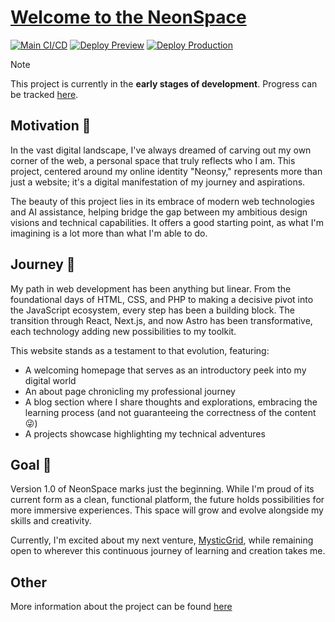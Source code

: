 # [Welcome to the NeonSpace](https://neonsy.space)

[![Main CI/CD](https://github.com/Neonsy/Astro-NeonSpace/actions/workflows/main-ci-cd.yml/badge.svg)](https://github.com/Neonsy/Astro-NeonSpace/actions/workflows/main-ci-cd.yml)
[![Deploy Preview](https://github.com/Neonsy/Astro-NeonSpace/actions/workflows/deploy-preview.yml/badge.svg?branch=Dev)](https://github.com/Neonsy/Astro-NeonSpace/actions/workflows/deploy-preview.yml)
[![Deploy Production](https://github.com/Neonsy/Astro-NeonSpace/actions/workflows/deploy-prod.yml/badge.svg?branch=Preview)](https://github.com/Neonsy/Astro-NeonSpace/actions/workflows/deploy-prod.yml)

> [!NOTE]
> This project is currently in the **early stages of development**. Progress can be tracked [here](https://github.com/Neonsy/Astro-NeonSpace/tree/Dev).

## Motivation 🌟

In the vast digital landscape, I've always dreamed of carving out my own corner of the web, a personal space that truly reflects who I am.
This project, centered around my online identity "Neonsy," represents more than just a website; it's a digital manifestation of my journey and aspirations.

The beauty of this project lies in its embrace of modern web technologies and AI assistance, helping bridge the gap between my ambitious design visions and technical capabilities.
It offers a good starting point, as what I'm imagining is a lot more than what I'm able to do.

## Journey 🚀

My path in web development has been anything but linear.
From the foundational days of HTML, CSS, and PHP to making a decisive pivot into the JavaScript ecosystem, every step has been a building block.
The transition through React, Next.js, and now Astro has been transformative, each technology adding new possibilities to my toolkit.

This website stands as a testament to that evolution, featuring:
- A welcoming homepage that serves as an introductory peek into my digital world
- An about page chronicling my professional journey
- A blog section where I share thoughts and explorations, embracing the learning process (and not guaranteeing the correctness of the content 😜)
- A projects showcase highlighting my technical adventures

## Goal 🎯

Version 1.0 of NeonSpace marks just the beginning.
While I'm proud of its current form as a clean, functional platform, the future holds possibilities for more immersive experiences.
This space will grow and evolve alongside my skills and creativity.

Currently, I'm excited about my next venture, [MysticGrid](https://github.com/Neonsy/NextJS-MysticGrid), while remaining open to wherever this continuous journey of learning and creation takes me.

## Other

More information about the project can be found [here](/markdown)
